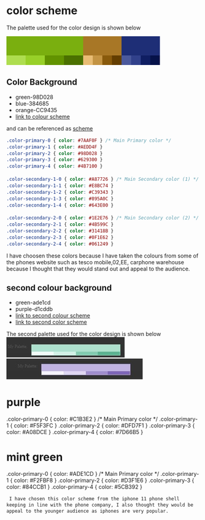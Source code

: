 # color scheme
The palette used for the color design is shown below

![palette](palettte.png)
## Color Background 
* green-98D028
* blue-384685
* orange-CC9435
* [link to colour scheme](https://paletton.com/#uid=32m1j1ktcnzkztMpVr+wojIFPf9koSl7g1t7l3ovtfhdAsczkrdlLiYsCnIpEu+i1Eedp)
 
and can be referenced as [scheme](https://paletton.com/#uid=3191k1ktcnzkztMpVr+wojIFPf9koSl7g1t7l3ovtfhdAsczkrdlLiYsCnIpEu+i1Eedp)

```css
.color-primary-0 { color: #7AAF0F }	/* Main Primary color */
.color-primary-1 { color: #AEDD4F }
.color-primary-2 { color: #98D028 }
.color-primary-3 { color: #629300 }
.color-primary-4 { color: #4B7100 }

.color-secondary-1-0 { color: #A87726 }	/* Main Secondary color (1) */
.color-secondary-1-1 { color: #E8BC74 }
.color-secondary-1-2 { color: #C39343 }
.color-secondary-1-3 { color: #895A0C }
.color-secondary-1-4 { color: #643E00 }

.color-secondary-2-0 { color: #1E2E76 }	/* Main Secondary color (2) */
.color-secondary-2-1 { color: #4B599C }
.color-secondary-2-2 { color: #31418B }
.color-secondary-2-3 { color: #0F1E62 }
.color-secondary-2-4 { color: #061249 }
```

 I have choosen these colors because I have taken the colours from some of the phones website such as tesco mobile,02,EE, carphone warehouse because I thought that they would stand out and appeal to the audience. 

 ## second colour background 
 * green-ade1cd
 * purple-d1cddb
 * [link to second colour scheme](https://paletton.com/#uid=1350u0k7pPp1eZB3VVybmHpfByF) 
 * [link to second color scheme](https://paletton.com/#uid=1350u0k7pPp1eZB3VVybmHpfByF)

 The  second palette used for the color design is shown below
![palette](green.JPG)
![palette](purple.JPG)
# purple 
.color-primary-0 { color: #C1B3E2 }	/* Main Primary color */
.color-primary-1 { color: #F5F3FC }
.color-primary-2 { color: #DFD7F1 }
.color-primary-3 { color: #A08DCE }
.color-primary-4 { color: #7D66B5 }

# mint green
.color-primary-0 { color: #ADE1CD }	/* Main Primary color */
.color-primary-1 { color: #F2FBF8 }
.color-primary-2 { color: #D3F1E6 }
.color-primary-3 { color: #84CCB1 }
.color-primary-4 { color: #5CB392 }


```
 I have chosen this color scheme from the iphone 11 phone shell keeping in line with the phone company, I also thought they would be appeal to the younger audience as iphones are very popular.




